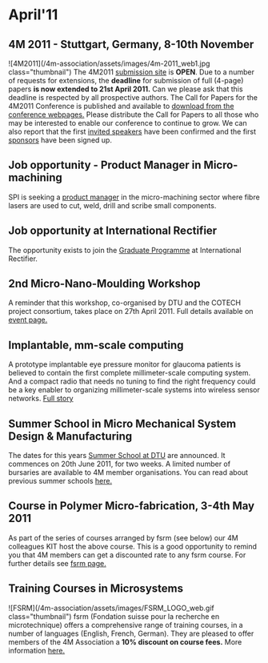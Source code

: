 # April'11

<!--break-->
## 4M 2011 - Stuttgart, Germany, 8-10th November


![4M2011](/4m-association/assets/images/4m-2011_web1.jpg class="thumbnail")
The 4M2011 [submission site](/conference/2011/Submission_Guidelines) is **OPEN**. Due to a number of requests for extensions, the **deadline** for submission of full (4-page) papers **is now extended to 21st April 2011.** Can we please ask that this deadline is respected by all prospective authors. The Call for Papers for the 4M2011 Conference is published and available to [download from the conference webpages.](/conference/2011/Call_for_Papers) Please distribute the Call for Papers to all those who may be interested to enable our conference to continue to grow. We can also report that the first [invited speakers](/conference/2011/Invited-Speakers-0) have been confirmed and the first [sponsors](/conference/2011/Our-Sponsors) have been signed up.   
     
## Job opportunity - Product Manager in Micro-machining

SPI is seeking a [product manager](/content/Product-Manager-Micro-machining) in the micro-machining sector where fibre lasers are used to cut, weld, drill and scribe small components.
   
## Job opportunity at International Rectifier

The opportunity exists to join the [Graduate Programme](/content/Career-Opportunity-International-Rectifier) at International Rectifier.  

## 2nd Micro-Nano-Moulding Workshop

A reminder that this workshop, co-organised by DTU and the COTECH project consortium, takes place on 27th April 2011. Full details available on [event page.](/event/2nd-Micro-Nano-Moulding-Workshop)   
  
## Implantable, mm-scale computing

A prototype implantable eye pressure monitor for glaucoma patients is believed to contain the first complete millimeter-scale computing system. And a compact radio that needs no tuning to find the right frequency could be a key enabler to organizing millimeter-scale systems into wireless sensor networks. [Full story](http://www.electroiq.com/index/display/nanotech-article-display/4389599184/articles/small-times/nanotechmems/life-sciences-medical/2011/2/implantable-mm-scale-computing-self-referencing-antenna-u-michig.html)

  
## Summer School in Micro Mechanical System Design & Manufacturing

The dates for this years [Summer School at DTU](/event/Summer-School-Micro-Manufacturing) are announced. It commences on 20th June 2011, for two weeks. A limited number of bursaries are available to 4M member organisations. You can read about previous summer schools [here.](/4m-association/category/Tags/Summer-school)   
   
## Course in Polymer Micro-fabrication, 3-4th May 2011

As part of the series of courses arranged by fsrm (see below) our 4M colleagues KIT host the above course. This is a good opportunity to remind you that 4M members can get a discounted rate to any fsrm course. For further details see [fsrm page.](/content/fsrm-training-courses)    
 
## Training Courses in Microsystems

![FSRM](/4m-association/assets/images/FSRM_LOGO_web.gif class="thumbnail")
fsrm (Fondation suisse pour la recherche en microtechnique) offers a comprehensive range of training courses, in a number of languages (English, French, German). They are pleased to offer members of the 4M Association a <b>10% discount on course fees.</b> More information [here.](/content/fsrm-training-courses)